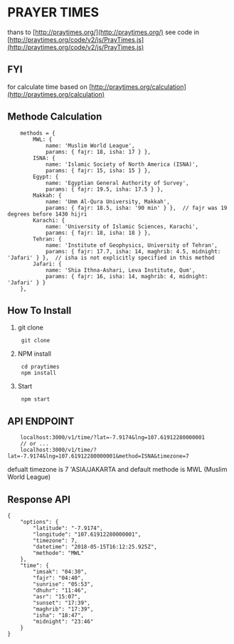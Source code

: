 # PRAYER TIMES 

thans to [http://praytimes.org/](http://praytimes.org/) 
see code  in [http://praytimes.org/code/v2/js/PrayTimes.js](http://praytimes.org/code/v2/js/PrayTimes.js) 
## FYI

for calculate time based on [http://praytimes.org/calculation](http://praytimes.org/calculation) 

## Methode Calculation 


        methods = {
            MWL: {
                name: 'Muslim World League',
                params: { fajr: 18, isha: 17 } },
            ISNA: {
                name: 'Islamic Society of North America (ISNA)',
                params: { fajr: 15, isha: 15 } },
            Egypt: {
                name: 'Egyptian General Authority of Survey',
                params: { fajr: 19.5, isha: 17.5 } },
            Makkah: {
                name: 'Umm Al-Qura University, Makkah',
                params: { fajr: 18.5, isha: '90 min' } },  // fajr was 19 degrees before 1430 hijri
            Karachi: {
                name: 'University of Islamic Sciences, Karachi',
                params: { fajr: 18, isha: 18 } },
            Tehran: {
                name: 'Institute of Geophysics, University of Tehran',
                params: { fajr: 17.7, isha: 14, maghrib: 4.5, midnight: 'Jafari' } },  // isha is not explicitly specified in this method
            Jafari: {
                name: 'Shia Ithna-Ashari, Leva Institute, Qum',
                params: { fajr: 16, isha: 14, maghrib: 4, midnight: 'Jafari' } }
        },
        
        
## How To Install 

1. git clone 

		git clone 
	
2. NPM install
		
		cd praytimes
		npm install
		
3. Start 

		npm start
		
		
## API ENDPOINT

		localhost:3000/v1/time/?lat=-7.9174&lng=107.61912280000001 
		// or ...
		localhost:3000/v1/time/?lat=-7.9174&lng=107.61912280000001&method=ISNA&timezone=7
		
		
defualt timezone is 7 'ASIA/JAKARTA and default methode is MWL  (Muslim World League)


## Response API 

	{
	    "options": {
			"latitude": "-7.9174",
			"longitude": "107.61912280000001",
			"timezone": 7,
			"datetime": "2018-05-15T16:12:25.925Z",
			"methode": "MWL"
	    },
	    "time": {
			"imsak": "04:30",
			"fajr": "04:40",
			"sunrise": "05:53",
			"dhuhr": "11:46",
			"asr": "15:07",
			"sunset": "17:39",
			"maghrib": "17:39",
			"isha": "18:47",
			"midnight": "23:46"
	    }
	}
		


        
        
     